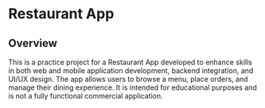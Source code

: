 # Restaurant App
## Overview
This is a practice project for a Restaurant App developed to enhance skills in both web and mobile application development, backend integration, and UI/UX design. The app allows users to browse a menu, place orders, and manage their dining experience. It is intended for educational purposes and is not a fully functional commercial application.
